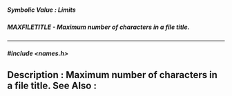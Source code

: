 ##### Symbolic Value : Limits
##### MAXFILETITLE - Maximum number of characters in a file title.
---
##### #include <names.h>
**Description :**
Maximum number of characters in a file title.
**See Also :**
[](D:/md_files/.md)
---
